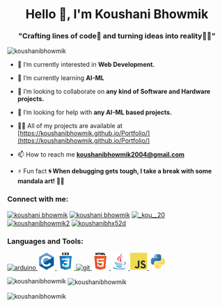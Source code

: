 <h1 align="center">Hello 👋, I'm Koushani Bhowmik</h1>
<h3 align="center">"Crafting lines of code🌱 and turning ideas into reality👨‍💻"</h3>

<p align="left"> <img src="https://komarev.com/ghpvc/?username=koushanibhowmik&label=Profile%20views&color=0e75b6&style=flat" alt="koushanibhowmik" /> </p>

- 🔭 I’m currently interested in **Web Development.**

- 🌱 I’m currently learning **AI-ML**

- 👯 I’m looking to collaborate on **any kind of Software and Hardware projects.**

- 🤝 I’m looking for help with **any AI-ML based projects.**

- 👨‍💻 All of my projects are available at [https://koushanibhowmik.github.io/Portfolio/](https://koushanibhowmik.github.io/Portfolio/)

- 📫 How to reach me **koushanibhowmik2004@gmail.com**

- ⚡ Fun fact **🌀 When debugging gets tough, I take a break with some mandala art! 🎨✨**

<h3 align="left">Connect with me:</h3>
<p align="left">
<a href="https://linkedin.com/in/Koushani Bhowmik" target="blank"><img align="center" src="https://raw.githubusercontent.com/rahuldkjain/github-profile-readme-generator/master/src/images/icons/Social/linked-in-alt.svg" alt="koushani bhowmik" height="30" width="40" /></a>
<a href="https://fb.com/Koushani Bhowmik" target="blank"><img align="center" src="https://raw.githubusercontent.com/rahuldkjain/github-profile-readme-generator/master/src/images/icons/Social/facebook.svg" alt="koushani bhowmik" height="30" width="40" /></a>
<a href="https://instagram.com/_kou__20" target="blank"><img align="center" src="https://raw.githubusercontent.com/rahuldkjain/github-profile-readme-generator/master/src/images/icons/Social/instagram.svg" alt="_kou__20" height="30" width="40" /></a>
<a href="https://www.hackerrank.com/koushanibhowmik2" target="blank"><img align="center" src="https://raw.githubusercontent.com/rahuldkjain/github-profile-readme-generator/master/src/images/icons/Social/hackerrank.svg" alt="koushanibhowmik2" height="30" width="40" /></a>
<a href="https://auth.geeksforgeeks.org/user/koushanibhx52d" target="blank"><img align="center" src="https://raw.githubusercontent.com/rahuldkjain/github-profile-readme-generator/master/src/images/icons/Social/geeks-for-geeks.svg" alt="koushanibhx52d" height="30" width="40" /></a>
</p>

<h3 align="left">Languages and Tools:</h3>
<p align="left"> <a href="https://www.arduino.cc/" target="_blank" rel="noreferrer"> <img src="https://cdn.worldvectorlogo.com/logos/arduino-1.svg" alt="arduino" width="40" height="40"/> </a> <a href="https://www.cprogramming.com/" target="_blank" rel="noreferrer"> <img src="https://raw.githubusercontent.com/devicons/devicon/master/icons/c/c-original.svg" alt="c" width="40" height="40"/> </a> <a href="https://www.w3schools.com/css/" target="_blank" rel="noreferrer"> <img src="https://raw.githubusercontent.com/devicons/devicon/master/icons/css3/css3-original-wordmark.svg" alt="css3" width="40" height="40"/> </a> <a href="https://git-scm.com/" target="_blank" rel="noreferrer"> <img src="https://www.vectorlogo.zone/logos/git-scm/git-scm-icon.svg" alt="git" width="40" height="40"/> </a> <a href="https://www.w3.org/html/" target="_blank" rel="noreferrer"> <img src="https://raw.githubusercontent.com/devicons/devicon/master/icons/html5/html5-original-wordmark.svg" alt="html5" width="40" height="40"/> </a> <a href="https://www.java.com" target="_blank" rel="noreferrer"> <img src="https://raw.githubusercontent.com/devicons/devicon/master/icons/java/java-original.svg" alt="java" width="40" height="40"/> </a> <a href="https://developer.mozilla.org/en-US/docs/Web/JavaScript" target="_blank" rel="noreferrer"> <img src="https://raw.githubusercontent.com/devicons/devicon/master/icons/javascript/javascript-original.svg" alt="javascript" width="40" height="40"/> </a> <a href="https://www.python.org" target="_blank" rel="noreferrer"> <img src="https://raw.githubusercontent.com/devicons/devicon/master/icons/python/python-original.svg" alt="python" width="40" height="40"/> </a> </p>

<p><img align="left" src="https://github-readme-stats.vercel.app/api/top-langs?username=koushanibhowmik&show_icons=true&locale=en&layout=compact" alt="koushanibhowmik" /></p>

<p>&nbsp;<img align="center" src="https://github-readme-stats.vercel.app/api?username=koushanibhowmik&show_icons=true&locale=en" alt="koushanibhowmik" /></p>

<p><img align="center" src="https://github-readme-streak-stats.herokuapp.com/?user=koushanibhowmik&" alt="koushanibhowmik" /></p>
